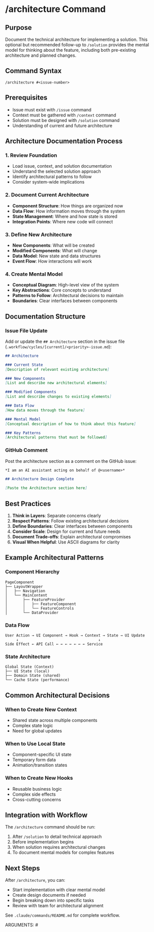 # /architecture Command

## Purpose
Document the technical architecture for implementing a solution. This optional but recommended follow-up to `/solution` provides the mental model for thinking about the feature, including both pre-existing architecture and planned changes.

## Command Syntax
```
/architecture #<issue-number>
```

## Prerequisites
- Issue must exist with `/issue` command
- Context must be gathered with `/context` command  
- Solution must be designed with `/solution` command
- Understanding of current and future architecture

## Architecture Documentation Process

### 1. Review Foundation
- Load issue, context, and solution documentation
- Understand the selected solution approach
- Identify architectural patterns to follow
- Consider system-wide implications

### 2. Document Current Architecture
- **Component Structure**: How things are organized now
- **Data Flow**: How information moves through the system
- **State Management**: Where and how state is stored
- **Integration Points**: Where new code will connect

### 3. Define New Architecture
- **New Components**: What will be created
- **Modified Components**: What will change
- **Data Model**: New state and data structures
- **Event Flow**: How interactions will work

### 4. Create Mental Model
- **Conceptual Diagram**: High-level view of the system
- **Key Abstractions**: Core concepts to understand
- **Patterns to Follow**: Architectural decisions to maintain
- **Boundaries**: Clear interfaces between components

## Documentation Structure

### Issue File Update
Add or update the `## Architecture` section in the issue file (`.workflow/cycles/[current]/<priority>-issue.md`):

```markdown
## Architecture

### Current State
[Description of relevant existing architecture]

### New Components
[List and describe new architectural elements]

### Modified Components
[List and describe changes to existing elements]

### Data Flow
[How data moves through the feature]

### Mental Model
[Conceptual description of how to think about this feature]

### Key Patterns
[Architectural patterns that must be followed]
```

### GitHub Comment
Post the architecture section as a comment on the GitHub issue:

```markdown
*I am an AI assistant acting on behalf of @<username>*

## Architecture Design Complete

[Paste the Architecture section here]
```

## Best Practices

1. **Think in Layers**: Separate concerns clearly
2. **Respect Patterns**: Follow existing architectural decisions
3. **Define Boundaries**: Clear interfaces between components
4. **Consider Scale**: Design for current and future needs
5. **Document Trade-offs**: Explain architectural compromises
6. **Visual When Helpful**: Use ASCII diagrams for clarity

## Example Architectural Patterns

### Component Hierarchy
```
PageComponent
├── LayoutWrapper
│   ├── Navigation
│   └── MainContent
│       ├── FeatureProvider
│       │   ├── FeatureComponent
│       │   └── FeatureControls
│       └── DataProvider
```

### Data Flow
```
User Action → UI Component → Hook → Context → State → UI Update
     ↓                                    ↓
Side Effect ← API Call ← ← ← ← ← ← ← Service
```

### State Architecture
```
Global State (Context)
├── UI State (local)
├── Domain State (shared)
└── Cache State (performance)
```

## Common Architectural Decisions

### When to Create New Context
- Shared state across multiple components
- Complex state logic
- Need for global updates

### When to Use Local State
- Component-specific UI state
- Temporary form data
- Animation/transition states

### When to Create New Hooks
- Reusable business logic
- Complex side effects
- Cross-cutting concerns

## Integration with Workflow

The `/architecture` command should be run:
1. After `/solution` to detail technical approach
2. Before implementation begins
3. When solution requires architectural changes
4. To document mental models for complex features

## Next Steps
After `/architecture`, you can:
- Start implementation with clear mental model
- Create design documents if needed
- Begin breaking down into specific tasks
- Review with team for architectural alignment

See `.claude/commands/README.md` for complete workflow.

ARGUMENTS: #<issue-number>